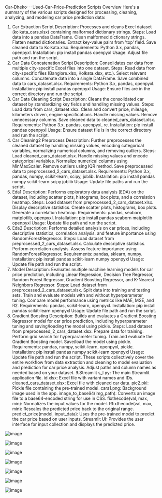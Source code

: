 Car-Dheko---Used-Car-Price-Prediction Scripts Overview
Here's a summary of the various scripts designed for processing, cleaning, analyzing, and modeling car price prediction data:

1. Car Extraction Script
Description: Processes and cleans Excel dataset (kolkata_cars.xlsx) containing malformed dictionary strings.
Steps:
Load data into a pandas DataFrame.
Clean malformed dictionary strings.
Flatten nested dictionaries.
Extract key-value pairs from 'top' field.
Save cleaned data to Kolkata.xlsx.
Requirements: Python 3.x, pandas, openpyxl.
Installation: pip install pandas openpyxl
Usage: Adjust file path and run the script.
2. Car Data Concatenation Script
Description: Consolidates car data from multiple city-specific Excel files into one dataset.
Steps:
Read data from city-specific files (Banglore.xlsx, Kolkata.xlsx, etc.).
Select relevant columns.
Concatenate data into a single DataFrame.
Save combined data to cars_dataset.xlsx.
Requirements: Python 3.x, pandas, openpyxl.
Installation: pip install pandas openpyxl
Usage: Ensure files are in the correct directory and run the script.
3. Car Data Cleaning Script
Description: Cleans the consolidated car dataset by standardizing key fields and handling missing values.
Steps:
Load data from cars_dataset.xlsx.
Clean and convert price, mileage, kilometers driven, engine specifications.
Handle missing values.
Remove unnecessary columns.
Save cleaned data to cleaned_cars_dataset.xlsx.
Requirements: Python 3.x, pandas, openpyxl, re.
Installation: pip install pandas openpyxl
Usage: Ensure dataset file is in the correct directory and run the script.
4. Car Cleaning2 Preprocess
Description: Further preprocesses the cleaned dataset by handling missing values, encoding categorical variables, normalizing numerical columns, and removing outliers.
Steps:
Load cleaned_cars_dataset.xlsx.
Handle missing values and encode categorical variables.
Normalize numerical columns using MinMaxScaler.
Remove outliers using IQR method.
Save preprocessed data to preprocessed_2_cars_dataset.xlsx.
Requirements: Python 3.x, pandas, numpy, scikit-learn, scipy, joblib.
Installation: pip install pandas numpy scikit-learn scipy joblib
Usage: Update file paths and run the script.
5. Eda1
Description: Performs exploratory data analysis (EDA) on the dataset, including scatter plots, histograms, box plots, and a correlation heatmap.
Steps:
Load dataset from preprocessed_2_cars_dataset.xlsx.
Display descriptive statistics.
Create scatter plots, histograms, box plots.
Generate a correlation heatmap.
Requirements: pandas, seaborn, matplotlib, openpyxl.
Installation: pip install pandas seaborn matplotlib openpyxl
Usage: Update file path and run the script.
6. Eda2
Description: Performs detailed analysis on car prices, including descriptive statistics, correlation analysis, and feature importance using RandomForestRegressor.
Steps:
Load dataset from preprocessed_2_cars_dataset.xlsx.
Calculate descriptive statistics.
Perform correlation analysis.
Assess feature importance using RandomForestRegressor.
Requirements: pandas, sklearn, numpy.
Installation: pip install pandas scikit-learn numpy openpyxl
Usage: Update file path and run the script.
7. Model
Description: Evaluates multiple machine learning models for car price prediction, including Linear Regression, Decision Tree Regressor, Random Forest Regressor, Gradient Boosting Regressor, and K-Nearest Neighbors Regressor.
Steps:
Load dataset from preprocessed_2_cars_dataset.xlsx.
Split data into training and testing sets.
Train and evaluate models with and without hyperparameter tuning.
Compare model performance using metrics like MAE, MSE, and R2.
Requirements: pandas, scikit-learn, openpyxl.
Installation: pip install pandas scikit-learn openpyxl
Usage: Update file path and run the script.
8. Gradient Boosting
Description: Builds and evaluates a Gradient Boosting Regressor model for car price prediction, including hyperparameter tuning and saving/loading the model using pickle.
Steps:
Load dataset from preprocessed_2_cars_dataset.xlsx.
Prepare data for training.
Perform grid search for hyperparameter tuning.
Train and evaluate the Gradient Boosting model.
Save/load the model using pickle.
Requirements: pandas, numpy, scikit-learn, openpyxl, pickle.
Installation: pip install pandas numpy scikit-learn openpyxl
Usage: Update file path and run the script.
These scripts collectively cover the entire workflow from data extraction and cleaning to model evaluation and prediction for car price analysis. Adjust paths and column names as needed based on your dataset.
9.Streamlit
s_l.py: The main Streamlit application file.
id.xlsx: Excel file with variant names and IDs.
cleaned_cars_dataset.xlsx: Excel file with cleaned car data.
pic2.pkl: Pickle file containing the pre-trained model.
cars1.png: Background image used in the app.
image_to_base64(img_path): Converts an image file to a base64-encoded string for use in CSS.
fixthecode(val, max, min): Normalizes the input values for the model.
Rfixthecode(val, max, min): Rescales the predicted price back to the original range.
predict_price(model, input_data): Uses the pre-trained model to predict the car price based on user inputs.
Streamlit UI: Provides the user interface for input collection and displays the predicted price.


![image](https://github.com/user-attachments/assets/bfddceac-8ed5-48df-b2dc-3aae6ecf2e3a)

![image](https://github.com/user-attachments/assets/8242e7c6-4b78-4336-895b-7005c6a1b106)

![image](https://github.com/user-attachments/assets/fdcaff15-d7b5-4b17-b194-4ff1987581d0)

![image](https://github.com/user-attachments/assets/9dfa73a3-da20-48ff-aadb-23d19830ccdb)

![image](https://github.com/user-attachments/assets/11fdb83b-e4df-43c7-bbcb-e179ec6212de)

![image](https://github.com/user-attachments/assets/82cbb32f-2534-4eae-b1ce-e2c4c4f5a2c0)

![image](https://github.com/user-attachments/assets/21095e78-755a-40ce-b977-4979963aaa14)


